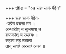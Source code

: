 +++
title = "०७ सहः साकं पैद्वेन"

+++
सहः साकं पैद्वेन-  
-उग्रेण वचसा मम ।  
अन्धाहींश् च सृजयाश् च  
शफकांश् च रथव्रयः ।  
सहसा सह उत्पत्य  
तान् सर्वाꣳ अरसाꣳ अकः ॥